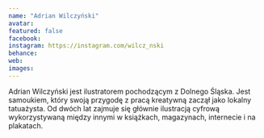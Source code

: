```yaml
---
name: "Adrian Wilczyński"
avatar: 
featured: false
facebook: 
instagram: https://instagram.com/wilcz_nski
behance: 
web:
images:
---
```

Adrian Wilczyński jest ilustratorem pochodzącym z Dolnego Śląska. Jest samoukiem, który swoją przygodę z pracą kreatywną zaczął jako lokalny tatuażysta. Od dwóch lat zajmuje się głównie ilustracją cyfrową wykorzystywaną między innymi w książkach, magazynach, internecie i na plakatach.
